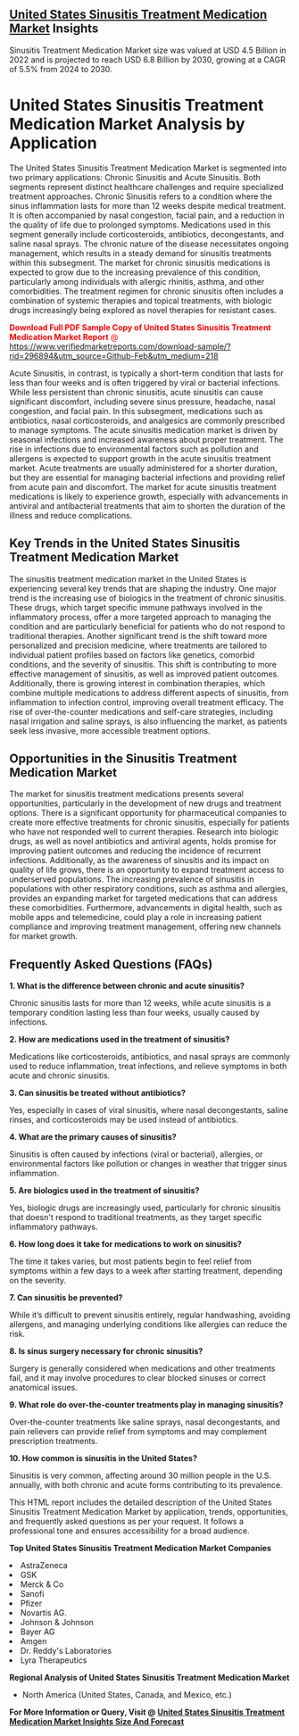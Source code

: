 <h2><a href="https://www.verifiedmarketreports.com/download-sample/?rid=296894&amp;utm_source=Github-Feb&amp;utm_medium=218" target="_blank">United States Sinusitis Treatment Medication Market</a> Insights</h2><p>Sinusitis Treatment Medication Market size was valued at USD 4.5 Billion in 2022 and is projected to reach USD 6.8 Billion by 2030, growing at a CAGR of 5.5% from 2024 to 2030.</p><p> <h1>United States Sinusitis Treatment Medication Market Analysis by Application</h1> <p>The United States Sinusitis Treatment Medication Market is segmented into two primary applications: Chronic Sinusitis and Acute Sinusitis. Both segments represent distinct healthcare challenges and require specialized treatment approaches. Chronic Sinusitis refers to a condition where the sinus inflammation lasts for more than 12 weeks despite medical treatment. It is often accompanied by nasal congestion, facial pain, and a reduction in the quality of life due to prolonged symptoms. Medications used in this segment generally include corticosteroids, antibiotics, decongestants, and saline nasal sprays. The chronic nature of the disease necessitates ongoing management, which results in a steady demand for sinusitis treatments within this subsegment. The market for chronic sinusitis medications is expected to grow due to the increasing prevalence of this condition, particularly among individuals with allergic rhinitis, asthma, and other comorbidities. The treatment regimen for chronic sinusitis often includes a combination of systemic therapies and topical treatments, with biologic drugs increasingly being explored as novel therapies for resistant cases. <p><span class=""><span style="color: #ff0000;"><strong>Download Full PDF Sample Copy of United States Sinusitis Treatment Medication Market Report</strong> @ </span><a href="https://www.verifiedmarketreports.com/download-sample/?rid=296894&amp;utm_source=Github-Feb&amp;utm_medium=218" target="_blank">https://www.verifiedmarketreports.com/download-sample/?rid=296894&amp;utm_source=Github-Feb&amp;utm_medium=218</a></span></p> <p>Acute Sinusitis, in contrast, is typically a short-term condition that lasts for less than four weeks and is often triggered by viral or bacterial infections. While less persistent than chronic sinusitis, acute sinusitis can cause significant discomfort, including severe sinus pressure, headache, nasal congestion, and facial pain. In this subsegment, medications such as antibiotics, nasal corticosteroids, and analgesics are commonly prescribed to manage symptoms. The acute sinusitis medication market is driven by seasonal infections and increased awareness about proper treatment. The rise in infections due to environmental factors such as pollution and allergens is expected to support growth in the acute sinusitis treatment market. Acute treatments are usually administered for a shorter duration, but they are essential for managing bacterial infections and providing relief from acute pain and discomfort. The market for acute sinusitis treatment medications is likely to experience growth, especially with advancements in antiviral and antibacterial treatments that aim to shorten the duration of the illness and reduce complications. <h2>Key Trends in the United States Sinusitis Treatment Medication Market</h2> <p>The sinusitis treatment medication market in the United States is experiencing several key trends that are shaping the industry. One major trend is the increasing use of biologics in the treatment of chronic sinusitis. These drugs, which target specific immune pathways involved in the inflammatory process, offer a more targeted approach to managing the condition and are particularly beneficial for patients who do not respond to traditional therapies. Another significant trend is the shift toward more personalized and precision medicine, where treatments are tailored to individual patient profiles based on factors like genetics, comorbid conditions, and the severity of sinusitis. This shift is contributing to more effective management of sinusitis, as well as improved patient outcomes. Additionally, there is growing interest in combination therapies, which combine multiple medications to address different aspects of sinusitis, from inflammation to infection control, improving overall treatment efficacy. The rise of over-the-counter medications and self-care strategies, including nasal irrigation and saline sprays, is also influencing the market, as patients seek less invasive, more accessible treatment options. <h2>Opportunities in the Sinusitis Treatment Medication Market</h2> <p>The market for sinusitis treatment medications presents several opportunities, particularly in the development of new drugs and treatment options. There is a significant opportunity for pharmaceutical companies to create more effective treatments for chronic sinusitis, especially for patients who have not responded well to current therapies. Research into biologic drugs, as well as novel antibiotics and antiviral agents, holds promise for improving patient outcomes and reducing the incidence of recurrent infections. Additionally, as the awareness of sinusitis and its impact on quality of life grows, there is an opportunity to expand treatment access to underserved populations. The increasing prevalence of sinusitis in populations with other respiratory conditions, such as asthma and allergies, provides an expanding market for targeted medications that can address these comorbidities. Furthermore, advancements in digital health, such as mobile apps and telemedicine, could play a role in increasing patient compliance and improving treatment management, offering new channels for market growth. <h2>Frequently Asked Questions (FAQs)</h2> <p><strong>1. What is the difference between chronic and acute sinusitis?</strong></p> <p>Chronic sinusitis lasts for more than 12 weeks, while acute sinusitis is a temporary condition lasting less than four weeks, usually caused by infections.</p> <p><strong>2. How are medications used in the treatment of sinusitis?</strong></p> <p>Medications like corticosteroids, antibiotics, and nasal sprays are commonly used to reduce inflammation, treat infections, and relieve symptoms in both acute and chronic sinusitis.</p> <p><strong>3. Can sinusitis be treated without antibiotics?</strong></p> <p>Yes, especially in cases of viral sinusitis, where nasal decongestants, saline rinses, and corticosteroids may be used instead of antibiotics.</p> <p><strong>4. What are the primary causes of sinusitis?</strong></p> <p>Sinusitis is often caused by infections (viral or bacterial), allergies, or environmental factors like pollution or changes in weather that trigger sinus inflammation.</p> <p><strong>5. Are biologics used in the treatment of sinusitis?</strong></p> <p>Yes, biologic drugs are increasingly used, particularly for chronic sinusitis that doesn't respond to traditional treatments, as they target specific inflammatory pathways.</p> <p><strong>6. How long does it take for medications to work on sinusitis?</strong></p> <p>The time it takes varies, but most patients begin to feel relief from symptoms within a few days to a week after starting treatment, depending on the severity.</p> <p><strong>7. Can sinusitis be prevented?</strong></p> <p>While it’s difficult to prevent sinusitis entirely, regular handwashing, avoiding allergens, and managing underlying conditions like allergies can reduce the risk.</p> <p><strong>8. Is sinus surgery necessary for chronic sinusitis?</strong></p> <p>Surgery is generally considered when medications and other treatments fail, and it may involve procedures to clear blocked sinuses or correct anatomical issues.</p> <p><strong>9. What role do over-the-counter treatments play in managing sinusitis?</strong></p> <p>Over-the-counter treatments like saline sprays, nasal decongestants, and pain relievers can provide relief from symptoms and may complement prescription treatments.</p> <p><strong>10. How common is sinusitis in the United States?</strong></p> <p>Sinusitis is very common, affecting around 30 million people in the U.S. annually, with both chronic and acute forms contributing to its prevalence.</p>  This HTML report includes the detailed description of the United States Sinusitis Treatment Medication Market by application, trends, opportunities, and frequently asked questions as per your request. It follows a professional tone and ensures accessibility for a broad audience.</p><p><strong>Top United States Sinusitis Treatment Medication Market Companies</strong></p><div data-test-id=""><p><li>AstraZeneca</li><li> GSK</li><li> Merck & Co</li><li> Sanofi</li><li> Pfizer</li><li> Novartis AG.</li><li> Johnson & Johnson</li><li> Bayer AG</li><li> Amgen</li><li> Dr. Reddy's Laboratories</li><li> Lyra Therapeutics</li></p><div><strong>Regional Analysis of&nbsp;United States Sinusitis Treatment Medication Market</strong></div><ul><li dir="ltr"><p dir="ltr">North America&nbsp;(United States, Canada, and Mexico, etc.)</p></li></ul><p><strong>For More Information or Query, Visit @&nbsp;</strong><strong><a href="https://www.verifiedmarketreports.com/product/sinusitis-treatment-medication-market/?utm_source=Github-Feb&amp;utm_medium=218" target="_blank">United States Sinusitis Treatment Medication Market Insights Size And Forecast</a></strong></p></div>

